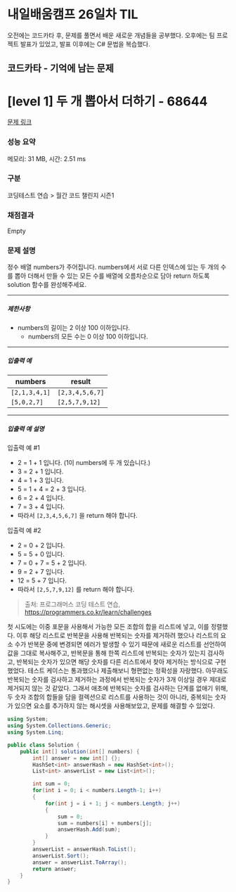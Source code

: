 # 내일배움캠프 26일차 TIL  
오전에는 코드카타 후, 문제를 풀면서 배운 새로운 개념들을 공부했다. 오후에는 팀 프로젝트 발표가 있었고, 발표 이후에는 C# 문법을 복습했다.  

## 코드카타 - 기억에 남는 문제  
# [level 1] 두 개 뽑아서 더하기 - 68644 

[문제 링크](https://school.programmers.co.kr/learn/courses/30/lessons/68644) 

### 성능 요약

메모리: 31 MB, 시간: 2.51 ms

### 구분

코딩테스트 연습 > 월간 코드 챌린지 시즌1

### 채점결과

Empty

### 문제 설명

<p>정수 배열 numbers가 주어집니다. numbers에서 서로 다른 인덱스에 있는 두 개의 수를 뽑아 더해서 만들 수 있는 모든 수를 배열에 오름차순으로 담아 return 하도록 solution 함수를 완성해주세요.</p>

<hr>

<h5>제한사항</h5>

<ul>
<li>numbers의 길이는 2 이상 100 이하입니다.

<ul>
<li>numbers의 모든 수는 0 이상 100 이하입니다.</li>
</ul></li>
</ul>

<hr>

<h5>입출력 예</h5>
<table class="table">
        <thead><tr>
<th>numbers</th>
<th>result</th>
</tr>
</thead>
        <tbody><tr>
<td><code>[2,1,3,4,1]</code></td>
<td><code>[2,3,4,5,6,7]</code></td>
</tr>
<tr>
<td><code>[5,0,2,7]</code></td>
<td><code>[2,5,7,9,12]</code></td>
</tr>
</tbody>
      </table>
<hr>

<h5>입출력 예 설명</h5>

<p>입출력 예 #1</p>

<ul>
<li>2 = 1 + 1 입니다. (1이 numbers에 두 개 있습니다.)</li>
<li>3 = 2 + 1 입니다.</li>
<li>4 = 1 + 3 입니다.</li>
<li>5 = 1 + 4 = 2 + 3 입니다.</li>
<li>6 = 2 + 4 입니다.</li>
<li>7 = 3 + 4 입니다.</li>
<li>따라서 <code>[2,3,4,5,6,7]</code> 을 return 해야 합니다.</li>
</ul>

<p>입출력 예 #2</p>

<ul>
<li>2 = 0 + 2 입니다.</li>
<li>5 = 5 + 0 입니다.</li>
<li>7 = 0 + 7 = 5 + 2 입니다.</li>
<li>9 = 2 + 7 입니다.</li>
<li>12 = 5 + 7 입니다.</li>
<li>따라서 <code>[2,5,7,9,12]</code> 를 return 해야 합니다.</li>
</ul>


> 출처: 프로그래머스 코딩 테스트 연습, https://programmers.co.kr/learn/challenges

첫 시도에는 이중 포문을 사용해서 가능한 모든 조합의 합을 리스트에 넣고, 이를 정렬했다. 이후 해당 리스트로 반복문을 사용해 반복되는 숫자를 제거하려 했으나 리스트의 요소 수가 반복문 중에 변경되면 에러가 발생할 수 있기 때문에 새로운 리스트를 선언하여 값을 그대로 복사해주고, 반복문을 통해 한쪽 리스트에 반복되는 숫자가 있는지 검사하고, 반복되는 숫자가 있으면 해당 숫자를 다른 리스트에서 찾아
제거하는 방식으로 구현했었다. 테스트 케이스는 통과했으나 제출해보니 형편없는 정확성을 자랑했다. 아무래도 반복되는 숫자를 검사하고 제거하는 과정에서 반복되는 숫자가 3개 이상일 경우 제대로 제거되지 않는 것 같았다. 그래서 애초에 반복되는 숫자를 검사하는 단계를 없애기 위해, 두 숫자 조합의 합들을 담을 컬렉션으로 리스트를 사용하는 것이 아니라, 중복되는 숫자가 있으면 요소를 추가하지 않는
해시셋을 사용해보았고, 문제를 해결할 수 있었다.  
```cs
using System;
using System.Collections.Generic;
using System.Linq;

public class Solution {
    public int[] solution(int[] numbers) {
        int[] answer = new int[] {};
        HashSet<int> answerHash = new HashSet<int>();
        List<int> answerList = new List<int>();

        int sum = 0;
        for(int i = 0; i < numbers.Length-1; i++)
        {
            for(int j = i + 1; j < numbers.Length; j++)
            {
                sum = 0;
                sum = numbers[i] + numbers[j];
                answerHash.Add(sum);
            }
        }
        answerList = answerHash.ToList();
        answerList.Sort();
        answer = answerList.ToArray();
        return answer;
    }
}
```
